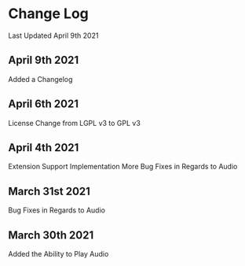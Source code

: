 # Change Log
Last Updated April 9th 2021

## April 9th 2021
Added a Changelog

## April 6th 2021
License Change from LGPL v3 to GPL v3

## April 4th 2021
Extension Support Implementation
More Bug Fixes in Regards to Audio

## March 31st 2021
Bug Fixes in Regards to Audio

## March 30th 2021
Added the Ability to Play Audio
